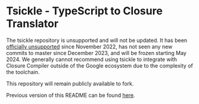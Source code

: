 # Tsickle - TypeScript to Closure Translator

The tsickle repository is unsupported and will not be updated. It has been [officially unsupported](https://github.com/angular/tsickle/commit/3bf8d97c6bd53a920eb4f9b4d18cb584ead48e5a) since November 2022, has not seen any new commits to master since December 2023, and will be frozen starting May 2024. We generally cannot recommend using tsickle to integrate with Closure Compiler outside of the Google ecosystem due to the complexity of the toolchain.

This repository will remain publicly available to fork.

Previous version of this README can be found [here](https://github.com/angular/tsickle/blob/3bf8d97c6bd53a920eb4f9b4d18cb584ead48e5a/README.md).

